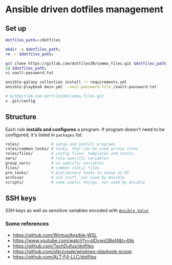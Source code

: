 # Ansible driven dotfiles management

## Set up
```bash
dotfiles_path=~/dotfiles

mkdir -p $dotfiles_path;
rm -r $dotfiles_path;

git clone https://gitlab.com/dotfiles30/comma_files.git $dotfiles_path;
cd $dotfiles_path;
vi vault-password.txt
```

```bash
ansible-galaxy collection install -r requirements.yml
ansible-playbook main.yml --vaul-password-file /vault-password.txt
```

```bash
# git@gitlab.com:dotfiles30/comma_files.git
v .git/config
```

## Structure
Each role **installs and configures** a program. If program doesn't need to be configured, it's listed in `packages` list.

```bash
roles/              # setup and install programs
roles/common_tasks/ # tasks, that can be used across roles
roles/files/        # config files: templates and static
vars/               # role-specific variables
group_vars/         # os-specific variables
files/              # common static files
pre_tasks/          # preliminary tasks to setup an OS
archive/            # old stuff, not used by Ansible 
scripts/            # some useful things, not used by Ansible
```


## SSH keys
SSH keys as well as sensitive variables encoded with [`Ansible Valut`](https://docs.ansible.com/ansible/latest/vault_guide/index.html)


### Some references
- https://github.com/Wintus/Ansible-WSL
- https://www.youtube.com/watch?v=gIDywsGBqf4&t=49s
- https://github.com/TechDufus/dotfiles
- https://github.com/stkrzysiak/windows-playbook-scoop
- https://github.com/ALT-F4-LLC/dotfiles
